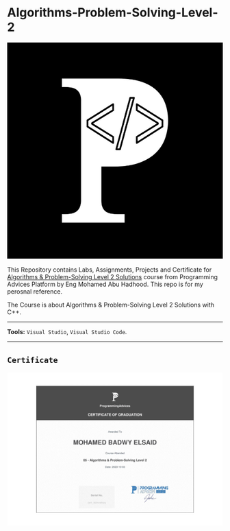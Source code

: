 # Algorithms-Problem-Solving-Level-2


![Programming Advices Logo](/Programming%20Advices.jpg)

This Repository contains Labs, Assignments, Projects and Certificate for [Algorithms & Problem-Solving Level 2 Solutions](https://programmingadvices.com/courses) course from Programming Advices Platform by Eng Mohamed Abu Hadhood. This repo is for my perosnal reference.

The Course is about Algorithms & Problem-Solving Level 2 Solutions with C++.


---

**Tools:** `Visual Studio`, `Visual Studio Code`.

---

## `Certificate`

![Certificate](/Algorithms%20&%20Problem-Solving%20Level%202.jpg)